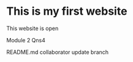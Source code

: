 <!DOCTYPE html>
<html>
<head>
    <meta charset="UTF-8" />
    <title>title</title>
</head>
<body>
    <h1>This is my first website</h1>
    <p>This website is open</p>
	<p>Module 2 Qns4</p>
    <p>README.md collaborator update branch</p>
</body>
</html>
